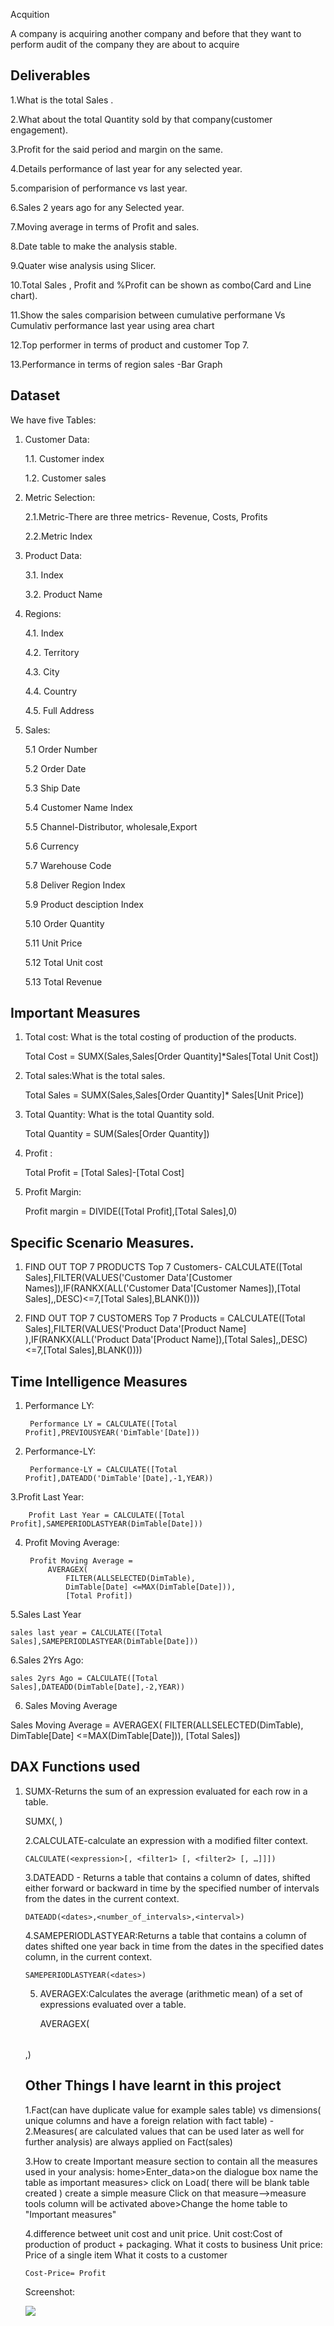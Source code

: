 
Acquition

A company is acquiring another company and before that 
they want to perform audit of the company they are about to acquire


## Deliverables

1.What is the total Sales .

2.What about the total Quantity sold by that company(customer engagement).

3.Profit for the said period and margin on the same.

4.Details performance of last year for any selected year.

5.comparision of performance vs last year.

6.Sales 2 years ago for any Selected year.

7.Moving average in terms of Profit and sales.

8.Date table to make the analysis stable.

9.Quater wise analysis using Slicer.

10.Total Sales , Profit and %Profit can be shown as combo(Card and Line chart).

11.Show the sales comparision between cumulative performane Vs Cumulativ performance last year using area chart

12.Top performer in terms of product and customer Top 7.

13.Performance in terms of region sales -Bar Graph
## Dataset

We have five Tables:
1. Customer Data:

	1.1. Customer index

	1.2. Customer sales

2. Metric Selection: 

	2.1.Metric-There are three metrics- Revenue, Costs, Profits
	
    2.2.Metric Index
3. Product Data:
 	
    3.1. Index
	
    3.2. Product Name
4. Regions:
	
    4.1. Index
	
    4.2. Territory
	
    4.3. City 
	
    4.4. Country
	
    4.5. Full Address
5. Sales:
	
    5.1 Order Number
	
    5.2 Order Date
	
    5.3 Ship Date
	
    5.4 Customer Name Index
	
    5.5 Channel-Distributor, wholesale,Export
	
    5.6 Currency
	
    5.7 Warehouse Code
	
    5.8 Deliver Region Index
	
    5.9 Product desciption Index
	
    5.10 Order Quantity
	
    5.11 Unit Price
	
    5.12 Total Unit cost
	
    5.13 Total Revenue



## Important Measures

1. Total cost: What is the total costing of production of the products.

	Total Cost = SUMX(Sales,Sales[Order Quantity]*Sales[Total Unit Cost])

2. Total sales:What is the total sales. 
	
	Total Sales = SUMX(Sales,Sales[Order Quantity]* Sales[Unit Price])

3. Total Quantity: What is the total Quantity sold.
	
	Total Quantity = SUM(Sales[Order Quantity])

4. Profit : 
	
	Total Profit = [Total Sales]-[Total Cost]  

5. Profit Margin:
    	
	Profit margin = DIVIDE([Total Profit],[Total Sales],0)

## Specific Scenario Measures.


1. FIND OUT TOP 7 PRODUCTS
Top 7 Customers- CALCULATE([Total Sales],FILTER(VALUES('Customer Data'[Customer Names]),IF(RANKX(ALL('Customer Data'[Customer Names]),[Total Sales],,DESC)<=7,[Total Sales],BLANK())))

2. FIND OUT TOP 7 CUSTOMERS
Top 7 Products = CALCULATE([Total Sales],FILTER(VALUES('Product Data'[Product Name] ),IF(RANKX(ALL('Product Data'[Product Name]),[Total Sales],,DESC)<=7,[Total Sales],BLANK())))

## Time Intelligence Measures

1. Performance LY:

 	    Performance LY = CALCULATE([Total Profit],PREVIOUSYEAR('DimTable'[Date]))

2. Performance-LY:

 	    Performance-LY = CALCULATE([Total Profit],DATEADD('DimTable'[Date],-1,YEAR))

3.Profit Last Year:

	    Profit Last Year = CALCULATE([Total Profit],SAMEPERIODLASTYEAR(DimTable[Date]))

4. Profit Moving Average:

	    Profit Moving Average = 
		    AVERAGEX(
    			FILTER(ALLSELECTED(DimTable),
    			DimTable[Date] <=MAX(DimTable[Date])),
    			[Total Profit])
	
5.Sales Last Year
	
	sales last year = CALCULATE([Total Sales],SAMEPERIODLASTYEAR(DimTable[Date]))

6.Sales 2Yrs Ago:

	sales 2yrs Ago = CALCULATE([Total Sales],DATEADD(DimTable[Date],-2,YEAR))
    
6. Sales Moving Average

Sales Moving Average = 
		AVERAGEX(
    			FILTER(ALLSELECTED(DimTable),
    			DimTable[Date] <=MAX(DimTable[Date])),
    			[Total Sales])

## DAX Functions used

1. SUMX-Returns the sum of an expression evaluated for each row in a table.
	
	SUMX(<table>, <expression>)

2.CALCULATE-calculate an expression with a modified filter context.
	
	CALCULATE(<expression>[, <filter1> [, <filter2> [, …]]])

3.DATEADD - Returns a table that contains a column of dates, 
	shifted either forward or backward in time by the specified number of intervals from the dates in the current context.
		
	DATEADD(<dates>,<number_of_intervals>,<interval>)  
      
4.SAMEPERIODLASTYEAR:Returns a table that contains a column of dates shifted one year back in time from the dates in the specified dates column, in the current context.     

	SAMEPERIODLASTYEAR(<dates>)  

5. AVERAGEX:Calculates the average (arithmetic mean) of a set of expressions evaluated over a table.

	AVERAGEX(<table>,<expression>)  
## Other Things I have learnt in this project

1.Fact(can have duplicate value for example sales table) vs dimensions( unique columns  and have a foreign relation with fact table)	-
2.Measures( are calculated values that can be used later as well for further analysis) are always applied on Fact(sales)

3.How to create Important measure section to contain all the measures used in your analysis:
home>Enter_data>on the dialogue box name the table as important measures> click on Load( there will be blank table created )
create a simple measure
Click on that measure-->measure tools column will be activated above>Change the  home table to 	"Important measures"

4.difference betweet unit cost and unit price.
Unit cost:Cost of production of product + packaging. What it costs to business
Unit price: Price of a single item What it costs to a customer

	Cost-Price= Profit

	
Screenshot:
	

![](https://github.com/kritika755/Power-BI/blob/main/Dashboard-3%20Acquition/Capture.PNG)	
